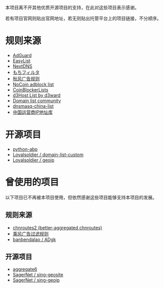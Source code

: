本项目离不开其他优质开源项目的支持，在此对这些项目表示感谢。

若有项目官网则贴出官网地址，若无则贴出托管平台上的项目链接，不分顺序。

# 规则来源

- [AdGuard](https://adguard.com/)
- [EasyList](https://easylist.to/)
- [NextDNS](https://nextdns.io/)
- [もちフィルタ](https://eeii0a5l.github.io/mochifilter_homepage/mochi.html)
- [秋风广告规则](https://awavenue.top/)
- [NoCoin adblock list](https://github.com/hoshsadiq/adblock-nocoin-list/)
- [CoinBlockerLists](https://gitlab.com/ZeroDot1/CoinBlockerLists)
- [d3Host List by d3ward](https://github.com/d3ward/toolz/blob/master/src/d3host.adblock)
- [Domain list community](https://github.com/v2fly/domain-list-community/)
- [dnsmasq-china-list](https://github.com/felixonmars/dnsmasq-china-list/)
- [中国运营商IP地址库](https://github.com/gaoyifan/china-operator-ip/)

# 开源项目

- [python-abp](https://hg.adblockplus.org/python-abp/)
- [Loyalsoldier / domain-list-custom](https://github.com/Loyalsoldier/domain-list-custom/)
- [Loyalsoldier / geoip](https://github.com/Loyalsoldier/geoip/)

# 曾使用的项目

以下项目已不再被本项目使用，但依然感谢这些项目能够支持本项目的发展。

## 规则来源

- [chnroutes2 (better-aggregated chnroutes)](https://github.com/misakaio/chnroutes2/)
- [乘风广告过滤规则](https://github.com/xinggsf/Adblock-Plus-Rule/)
- [banbendalao / ADgk](https://github.com/banbendalao/ADgk/)

## 开源项目

- [aggregate6](https://github.com/job/aggregate6/)
- [SagerNet / sing-geosite](https://github.com/sagernet/sing-geosite/)
- [SagerNet / sing-geoip](https://github.com/sagernet/sing-geoip/)
